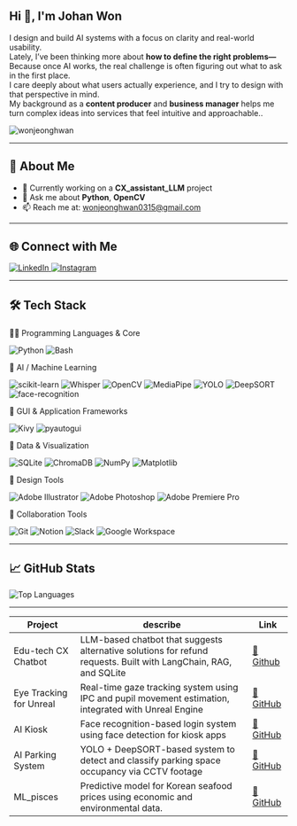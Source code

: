## Hi 👋, I'm Johan Won</h1>
I design and build AI systems with a focus on clarity and real-world usability.<br>
Lately, I’ve been thinking more about **how to define the right problems—**  <br>
Because once AI works, the real challenge is often figuring out what to ask in the first place.  <br>
I care deeply about what users actually experience, and I try to design with that perspective in mind.  <br>
My background as a **content producer** and **business manager** helps me turn complex ideas into services that feel intuitive and approachable..</h3>

<p align="left">
  <img src="https://komarev.com/ghpvc/?username=wonjeonghwan&label=Profile%20views&color=0e75b6&style=flat" alt="wonjeonghwan" />
</p>

---

## 🚀 About Me
- 🔭 Currently working on a **CX_assistant_LLM** project
- 💬 Ask me about **Python**, **OpenCV**
- 📫 Reach me at: [wonjeonghwan0315@gmail.com](mailto:wonjeonghwan0315@gmail.com)

---

## 🌐 Connect with Me
<p align="left">
  <a href="https://linkedin.com/in/jeonghwan-won-223961193" target="_blank">
    <img src="https://img.shields.io/badge/LinkedIn-0A66C2?style=flat&logo=linkedin&logoColor=white" alt="LinkedIn" />
  </a>
  <a href="https://instagram.com/for3miracle" target="_blank">
    <img src="https://img.shields.io/badge/Instagram-E4405F?style=flat&logo=instagram&logoColor=white" alt="Instagram" />
  </a>
</p>

---

## 🛠️ Tech Stack</p>
👨‍💻 Programming Languages & Core
<p align="left"> <img src="https://img.shields.io/badge/Python-3776AB?style=flat&logo=python&logoColor=white" alt="Python" /> <img src="https://img.shields.io/badge/Bash-4EAA25?style=flat&logo=gnubash&logoColor=white" alt="Bash" /> </p>
🧠 AI / Machine Learning
<p align="left"> <img src="https://img.shields.io/badge/scikit--learn-F7931E?style=flat&logo=scikit-learn&logoColor=white" alt="scikit-learn" /> <img src="https://img.shields.io/badge/Whisper-8A2BE2?style=flat&logo=openai&logoColor=white" alt="Whisper" /> <img src="https://img.shields.io/badge/OpenCV-5C3EE8?style=flat&logo=opencv&logoColor=white" alt="OpenCV" /> <img src="https://img.shields.io/badge/MediaPipe-FFCC00?style=flat&logo=google&logoColor=white" alt="MediaPipe" /> <img src="https://img.shields.io/badge/YOLO-00FFFF?style=flat&logo=yolo&logoColor=black" alt="YOLO" /> <img src="https://img.shields.io/badge/DeepSORT-4A90E2?style=flat&logoColor=white" alt="DeepSORT" /> <img src="https://img.shields.io/badge/face--recognition-7E57C2?style=flat&logo=face&logoColor=white" alt="face-recognition" /> </p>
🧩 GUI & Application Frameworks
<p align="left"> <img src="https://img.shields.io/badge/Kivy-FF6F00?style=flat&logo=python&logoColor=white" alt="Kivy" /> <img src="https://img.shields.io/badge/pyautogui-3776AB?style=flat&logo=python&logoColor=white" alt="pyautogui" />  </p>
🧮 Data & Visualization
<p align="left"> <img src="https://img.shields.io/badge/SQLite-003B57?style=flat&logo=sqlite&logoColor=white" alt="SQLite" /> <img src="https://img.shields.io/badge/ChromaDB-1A1A1A?style=flat&logo=sqlite&logoColor=white" alt="ChromaDB" /> <img src="https://img.shields.io/badge/NumPy-013243?style=flat&logo=numpy&logoColor=white" alt="NumPy" /> <img src="https://img.shields.io/badge/Matplotlib-11557C?style=flat&logo=plotly&logoColor=white" alt="Matplotlib" /> </p>
🎨 Design Tools
<p align="left"> <img src="https://img.shields.io/badge/Adobe%20Illustrator-FF9A00?style=flat&logo=adobe-illustrator&logoColor=white" alt="Adobe Illustrator" /> <img src="https://img.shields.io/badge/Adobe%20Photoshop-31A8FF?style=flat&logo=adobe-photoshop&logoColor=white" alt="Adobe Photoshop" /> <img src="https://img.shields.io/badge/Adobe%20Premiere%20Pro-9999FF?style=flat&logo=adobe-premiere-pro&logoColor=white" alt="Adobe Premiere Pro" /> </p>
🤝 Collaboration Tools
<p align="left"> <img src="https://img.shields.io/badge/Git-F05032?style=flat&logo=git&logoColor=white" alt="Git" /> <img src="https://img.shields.io/badge/Notion-000000?style=flat&logo=notion&logoColor=white" alt="Notion" /> <img src="https://img.shields.io/badge/Slack-4A154B?style=flat&logo=slack&logoColor=white" alt="Slack" /> <img src="https://img.shields.io/badge/Google%20Workspace-4285F4?style=flat&logo=googleworkspace&logoColor=white" alt="Google Workspace" /> </p>

---

## 📈 GitHub Stats
<p align="left">
  <img src="https://github-readme-stats.vercel.app/api/top-langs/?username=wonjeonghwan&layout=compact&theme=default" alt="Top Languages" />
</p>

---

| Project                | describe                                                                      | Link                                                |
| ------------------------ | ----------------------------------------------------------------------- | ------------------------------------------------- |
| Edu-tech CX Chatbot | LLM-based chatbot that suggests alternative solutions for refund requests. Built with LangChain, RAG, and SQLite | [🔗 Github](https://github.com/wonjeonghwan/CX_guidance.git) |
| Eye Tracking for Unreal  | Real-time gaze tracking system using IPC and pupil movement estimation, integrated with Unreal Engine | [🔗 GitHub](https://github.com/wonjeonghwan/Eye_tracking.git)     |
| AI Kiosk        | Face recognition-based login system using face detection for kiosk apps | [🔗 GitHub](https://github.com/wonjeonghwan/Kiosk_vision.git) |
| AI Parking System        | YOLO + DeepSORT-based system to detect and classify parking space occupancy via CCTV footage | [🔗 GitHub](https://github.com/wonjeonghwan/Parking_genius.git) |
| ML_pisces        | Predictive model for Korean seafood prices using economic and environmental data. | [🔗 GitHub](https://github.com/wonjeonghwan/ml_pisces.git)  |

